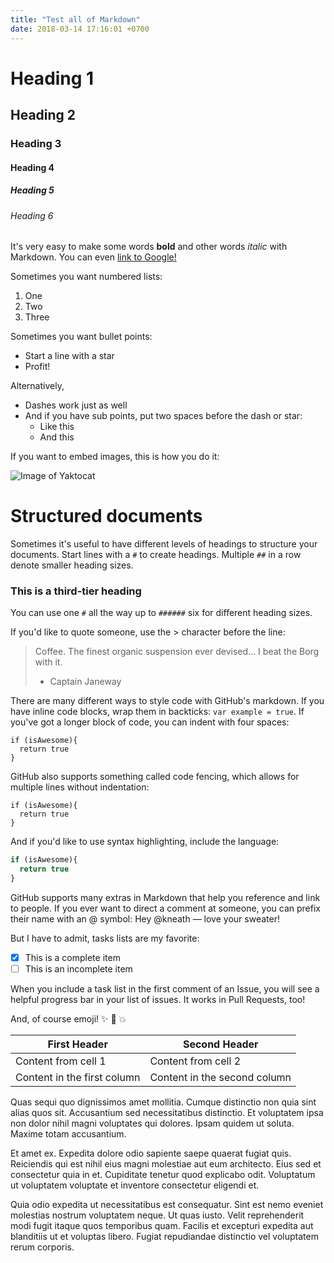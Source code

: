 ```yaml
---
title: "Test all of Markdown"
date: 2018-03-14 17:16:01 +0700
---
```


# Heading 1

## Heading 2

### Heading 3

#### Heading 4

##### Heading 5

###### Heading 6

It's very easy to make some words **bold** and other words *italic* with Markdown. You can even [link to Google!](http://google.com)

Sometimes you want numbered lists:

1. One
2. Two
3. Three

Sometimes you want bullet points:

* Start a line with a star
* Profit!

Alternatively,

- Dashes work just as well
- And if you have sub points, put two spaces before the dash or star:
  - Like this
  - And this

If you want to embed images, this is how you do it:

![Image of Yaktocat](https://octodex.github.com/images/yaktocat.png)

# Structured documents

Sometimes it's useful to have different levels of headings to structure your documents. Start lines with a `#` to create headings. Multiple `##` in a row denote smaller heading sizes.

### This is a third-tier heading

You can use one `#` all the way up to `######` six for different heading sizes.

If you'd like to quote someone, use the > character before the line:

> Coffee. The finest organic suspension ever devised... I beat the Borg with it.
> - Captain Janeway

There are many different ways to style code with GitHub's markdown. If you have inline code blocks, wrap them in backticks: `var example = true`.  If you've got a longer block of code, you can indent with four spaces:

    if (isAwesome){
      return true
    }

GitHub also supports something called code fencing, which allows for multiple lines without indentation:

```
if (isAwesome){
  return true
}
```

And if you'd like to use syntax highlighting, include the language:

```javascript
if (isAwesome){
  return true
}
```

GitHub supports many extras in Markdown that help you reference and link to people. If you ever want to direct a comment at someone, you can prefix their name with an @ symbol: Hey @kneath — love your sweater!

But I have to admit, tasks lists are my favorite:

- [x] This is a complete item
- [ ] This is an incomplete item

When you include a task list in the first comment of an Issue, you will see a helpful progress bar in your list of issues. It works in Pull Requests, too!

And, of course emoji! :sparkles: :camel: :boom:

First Header | Second Header
------------ | -------------
Content from cell 1 | Content from cell 2
Content in the first column | Content in the second column

<!--more-->

Quas sequi quo dignissimos amet mollitia. Cumque distinctio non quia sint alias quos sit. Accusantium sed necessitatibus distinctio. Et voluptatem ipsa non dolor nihil magni voluptates qui dolores. Ipsam quidem ut soluta. Maxime totam accusantium.
 
Et amet ex. Expedita dolore odio sapiente saepe quaerat fugiat quis. Reiciendis qui est nihil eius magni molestiae aut eum architecto. Eius sed et consectetur quia in et. Cupiditate tenetur quod explicabo odit. Voluptatum ut voluptatem voluptate et inventore consectetur eligendi et.
 
Quia odio expedita ut necessitatibus est consequatur. Sint est nemo eveniet molestias nostrum voluptatem neque. Ut quas iusto. Velit reprehenderit modi fugit itaque quos temporibus quam. Facilis et excepturi expedita aut blanditiis ut et voluptas libero. Fugiat repudiandae distinctio vel voluptatem rerum corporis.
